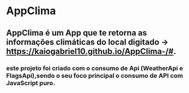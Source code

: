 # AppClima 
## AppClima é um App que te retorna as informações climáticas do local digitado -> https://kaiogabriel10.github.io/AppClima-/#.
### este projeto foi criado com o consumo de Api (WeatherApi e FlagsApi),sendo o seu foco principal o consumo de API com JavaScript puro.  
